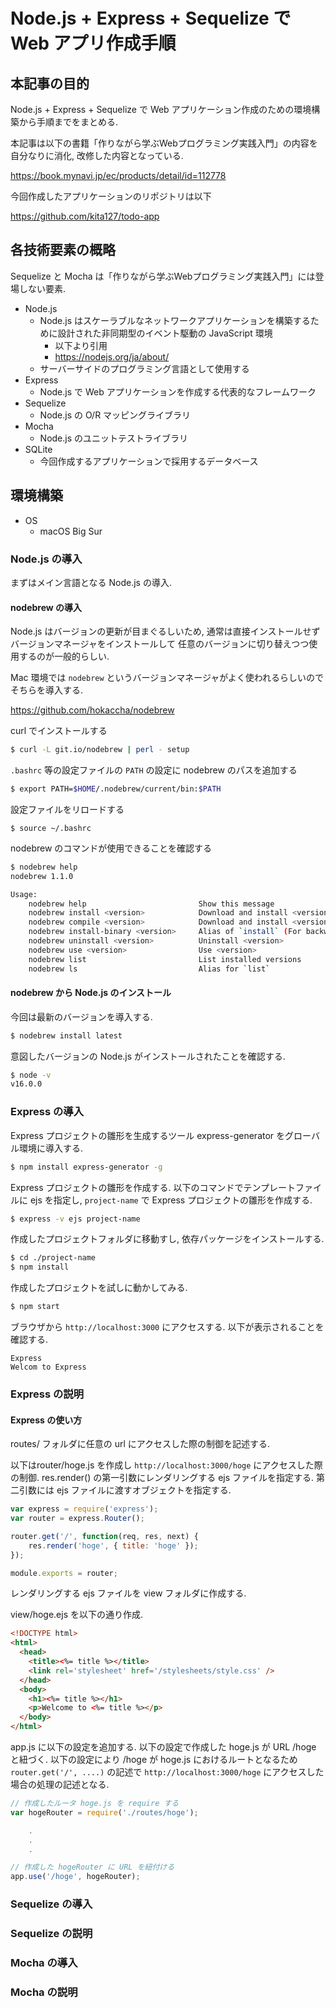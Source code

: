 # Node.js + Express + Sequelize で Web アプリ作成手順

## 本記事の目的

Node.js + Express + Sequelize で Web アプリケーション作成のための環境構築から手順までをまとめる.

本記事は以下の書籍「作りながら学ぶWebプログラミング実践入門」の内容を自分なりに消化, 改修した内容となっている.

https://book.mynavi.jp/ec/products/detail/id=112778

今回作成したアプリケーションのリポジトリは以下

https://github.com/kita127/todo-app

## 各技術要素の概略

Sequelize と Mocha は「作りながら学ぶWebプログラミング実践入門」には登場しない要素.

* Node.js
    * Node.js はスケーラブルなネットワークアプリケーションを構築するために設計された非同期型のイベント駆動の JavaScript 環境
        * 以下より引用
        * https://nodejs.org/ja/about/
    * サーバーサイドのプログラミング言語として使用する
* Express
    * Node.js で Web アプリケーションを作成する代表的なフレームワーク
* Sequelize
    * Node.js の O/R マッピングライブラリ
* Mocha
    * Node.js のユニットテストライブラリ
* SQLite
    * 今回作成するアプリケーションで採用するデータベース

## 環境構築

* OS
    * macOS Big Sur


### Node.js の導入

まずはメイン言語となる Node.js の導入.

#### nodebrew の導入

Node.js はバージョンの更新が目まぐるしいため, 通常は直接インストールせずバージョンマネージャをインストールして
任意のバージョンに切り替えつつ使用するのが一般的らしい.

Mac 環境では `nodebrew` というバージョンマネージャがよく使われるらしいのでそちらを導入する.

https://github.com/hokaccha/nodebrew

curl でインストールする
```bash
$ curl -L git.io/nodebrew | perl - setup
```

`.bashrc` 等の設定ファイルの `PATH` の設定に nodebrew のパスを追加する
```bash
$ export PATH=$HOME/.nodebrew/current/bin:$PATH
```

設定ファイルをリロードする
```
$ source ~/.bashrc
```

nodebrew のコマンドが使用できることを確認する
```bash
$ nodebrew help
nodebrew 1.1.0

Usage:
    nodebrew help                         Show this message
    nodebrew install <version>            Download and install <version> (from binary)
    nodebrew compile <version>            Download and install <version> (from source)
    nodebrew install-binary <version>     Alias of `install` (For backward compatibility)
    nodebrew uninstall <version>          Uninstall <version>
    nodebrew use <version>                Use <version>
    nodebrew list                         List installed versions
    nodebrew ls                           Alias for `list`
```

#### nodebrew から Node.js のインストール

今回は最新のバージョンを導入する.
```bash
$ nodebrew install latest
```

意図したバージョンの Node.js がインストールされたことを確認する.
```bash
$ node -v
v16.0.0
```

### Express の導入

Express プロジェクトの雛形を生成するツール express-generator をグローバル環境に導入する.
```bash
$ npm install express-generator -g
```

Express プロジェクトの雛形を作成する.
以下のコマンドでテンプレートファイルに ejs を指定し, `project-name` で Express プロジェクトの雛形を作成する.
```bash
$ express -v ejs project-name
```

作成したプロジェクトフォルダに移動すし, 依存パッケージをインストールする.
```bash
$ cd ./project-name
$ npm install
```

作成したプロジェクトを試しに動かしてみる.
```bash
$ npm start
```

ブラウザから `http://localhost:3000` にアクセスする.
以下が表示されることを確認する.

    Express
    Welcom to Express

### Express の説明

#### Express の使い方

routes/ フォルダに任意の url にアクセスした際の制御を記述する.

以下はrouter/hoge.js を作成し `http://localhost:3000/hoge` にアクセスした際の制御.
res.render() の第一引数にレンダリングする ejs ファイルを指定する.
第二引数には ejs ファイルに渡すオブジェクトを指定する.

```js
var express = require('express');
var router = express.Router();

router.get('/', function(req, res, next) {
    res.render('hoge', { title: 'hoge' });
});

module.exports = router;
```

レンダリングする ejs ファイルを view フォルダに作成する.

view/hoge.ejs を以下の通り作成.
```html
<!DOCTYPE html>
<html>
  <head>
    <title><%= title %></title>
    <link rel='stylesheet' href='/stylesheets/style.css' />
  </head>
  <body>
    <h1><%= title %></h1>
    <p>Welcome to <%= title %></p>
  </body>
</html>
```

app.js に以下の設定を追加する.
以下の設定で作成した hoge.js が URL /hoge と紐づく.
以下の設定により /hoge が hoge.js におけるルートとなるため `router.get('/', ....)` の記述で
`http://localhost:3000/hoge` にアクセスした場合の処理の記述となる.

```js
// 作成したルータ hoge.js を require する
var hogeRouter = require('./routes/hoge');

    .
    .
    .

// 作成した hogeRouter に URL を紐付ける
app.use('/hoge', hogeRouter);
```



### Sequelize の導入
### Sequelize の説明

### Mocha の導入
### Mocha の説明



